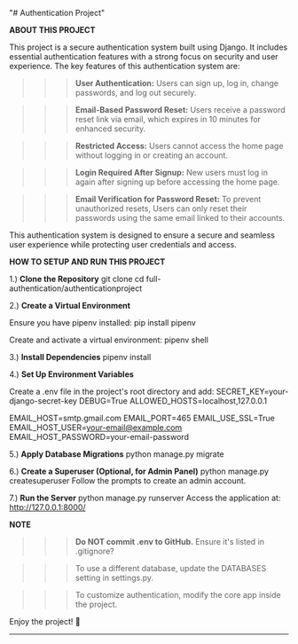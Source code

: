 "# Authentication Project" 

 **ABOUT THIS PROJECT**

 This project is a secure authentication system built using Django. It includes essential authentication features with a strong focus on security and user experience. The key features of this authentication system are:

>>> **User Authentication:** Users can sign up, log in, change passwords, and log out securely.

>>> **Email-Based Password Reset:** Users receive a password reset link via email, which expires in 10 minutes for enhanced security.

>>> **Restricted Access:** Users cannot access the home page without logging in or creating an account.

>>> **Login Required After Signup:** New users must log in again after signing up before accessing the home page.

>>> **Email Verification for Password Reset:** To prevent unauthorized resets, Users can only reset their passwords using the same email linked to their accounts.

This authentication system is designed to ensure a secure and seamless user experience while protecting user credentials and access.


**HOW TO SETUP AND RUN THIS PROJECT**

1.) **Clone the Repository**
   git clone <your-repo-url>
   cd full-authentication/authenticationproject
   
2.) **Create a Virtual Environment**

Ensure you have pipenv installed:
   pip install pipenv

Create and activate a virtual environment:
   pipenv shell

3.) **Install Dependencies**
   pipenv install

4.) **Set Up Environment Variables**
   
Create a .env file in the project's root directory and add:
   SECRET_KEY=your-django-secret-key
   DEBUG=True
   ALLOWED_HOSTS=localhost,127.0.0.1

   EMAIL_HOST=smtp.gmail.com
   EMAIL_PORT=465
   EMAIL_USE_SSL=True
   EMAIL_HOST_USER=your-email@example.com
   EMAIL_HOST_PASSWORD=your-email-password

5.) **Apply Database Migrations**
   python manage.py migrate

6.) **Create a Superuser (Optional, for Admin Panel)**
   python manage.py createsuperuser
Follow the prompts to create an admin account.

7.) **Run the Server**
   python manage.py runserver
Access the application at: http://127.0.0.1:8000/

**NOTE**

>>> **Do NOT commit .env to GitHub.** Ensure it's listed in .gitignore?

>>> To use a different database, update the DATABASES setting in settings.py.

>>> To customize authentication, modify the core app inside the project.

Enjoy the project! 🚀

 ************************************************************************************************************************************************************************************************************************************************************************************
